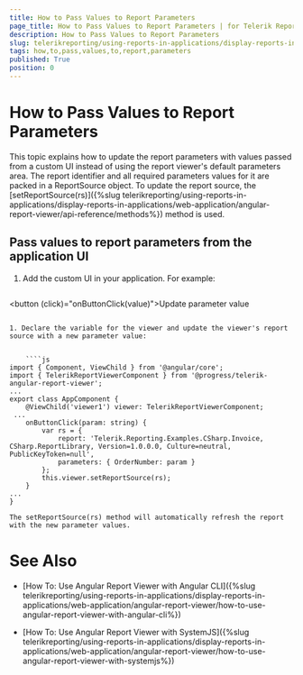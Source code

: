```yaml
---
title: How to Pass Values to Report Parameters
page_title: How to Pass Values to Report Parameters | for Telerik Reporting Documentation
description: How to Pass Values to Report Parameters
slug: telerikreporting/using-reports-in-applications/display-reports-in-applications/web-application/angular-report-viewer/customizing/how-to-pass-values-to-report-parameters
tags: how,to,pass,values,to,report,parameters
published: True
position: 0
---
```


# How to Pass Values to Report Parameters



This topic explains how to update the report parameters with values passed from a custom UI instead of using the report viewer's default          parameters area. The report identifier and all required parameters values for it are packed in a ReportSource object.         To update the report source, the [setReportSource(rs)]({%slug telerikreporting/using-reports-in-applications/display-reports-in-applications/web-application/angular-report-viewer/api-reference/methods%}) method is used.       

## Pass values to report parameters from the application UI

1. Add the custom UI in your application. For example:

    
    ````html
<button (click)="onButtonClick(value)">Update parameter value</button>
````

1. Declare the variable for the viewer and update the viewer's report source with a new parameter value:

    
    ````js
import { Component, ViewChild } from '@angular/core';
import { TelerikReportViewerComponent } from '@progress/telerik-angular-report-viewer';
...
export class AppComponent {
    @ViewChild('viewer1') viewer: TelerikReportViewerComponent;
 ...
    onButtonClick(param: string) {
        var rs = {
            report: 'Telerik.Reporting.Examples.CSharp.Invoice, CSharp.ReportLibrary, Version=1.0.0.0, Culture=neutral, PublicKeyToken=null',
            parameters: { OrderNumber: param }
        };
        this.viewer.setReportSource(rs);
    }
...
}
````

    The setReportSource(rs) method will automatically refresh the report with the new parameter values.

# See Also

 

* [How To: Use Angular Report Viewer with Angular CLI]({%slug telerikreporting/using-reports-in-applications/display-reports-in-applications/web-application/angular-report-viewer/how-to-use-angular-report-viewer-with-angular-cli%})

 

* [How To: Use Angular Report Viewer with SystemJS]({%slug telerikreporting/using-reports-in-applications/display-reports-in-applications/web-application/angular-report-viewer/how-to-use-angular-report-viewer-with-systemjs%})

